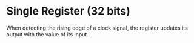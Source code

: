 # Single Register (32 bits)

When detecting the rising edge of a clock signal, the register updates its output with the value of its input.

<div id="sheas_container_register"><div style="width:100%; height:100%"><div class="loader"></div></div></div>
